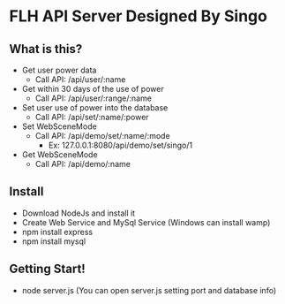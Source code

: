 # FLH API Server Designed By Singo
## What is this?
- Get user power data
	- Call API: /api/user/:name
- Get within 30 days of the use of power
	- Call API: /api/user/:range/:name
- Set user use of power into the database
	- Call API: /api/set/:name/:power
- Set WebSceneMode
	- Call API: /api/demo/set/:name/:mode
		- Ex: 127.0.0.1:8080/api/demo/set/singo/1
- Get WebSceneMode
	- Call API: /api/demo/:name

## Install
- Download NodeJs and install it
- Create Web Service and MySql Service (Windows can install wamp)
- npm install express
- npm install mysql

## Getting Start!
- node server.js (You can open server.js setting port and database info)
